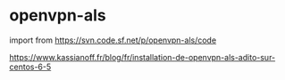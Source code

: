 # openvpn-als
import from https://svn.code.sf.net/p/openvpn-als/code

https://www.kassianoff.fr/blog/fr/installation-de-openvpn-als-adito-sur-centos-6-5
